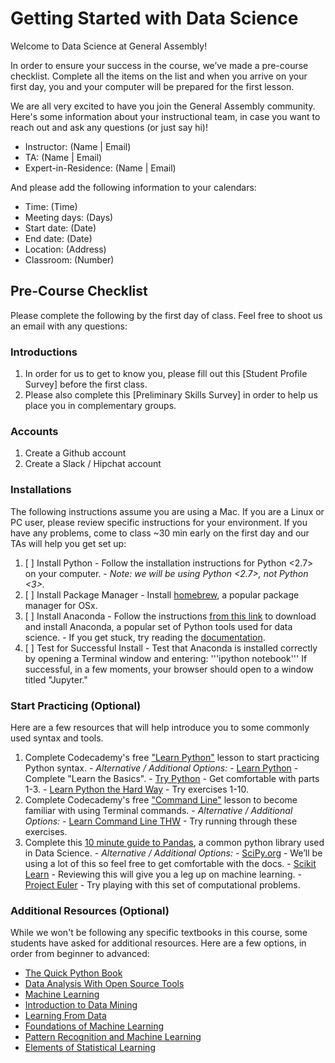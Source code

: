 # Getting Started with Data Science

Welcome to Data Science at General Assembly!

In order to ensure your success in the course, we’ve made a pre-course checklist. Complete all the items on the list and when you arrive on your first day, you and your computer will be prepared for the first lesson.

We are all very excited to have you join the General Assembly community. Here's some information about your instructional team, in case you want to reach out and ask any questions (or just say hi)!

* Instructor: (Name | Email)
* TA: (Name | Email)
* Expert-in-Residence: (Name | Email)

And please add the following information to your calendars:
* Time: (Time)
* Meeting days: (Days)
* Start date: (Date)
* End date: (Date)
* Location: (Address)
* Classroom: (Number)

## Pre-Course Checklist
Please complete the following by the first day of class. Feel free to shoot us an email with any questions:

### Introductions
1. In order for us to get to know you, please fill out this [Student Profile Survey] before the first class.
2. Please also complete this [Preliminary Skills Survey] in order to help us place you in complementary groups.

### Accounts
1. Create a Github account
2. Create a Slack / Hipchat account

### Installations
The following instructions assume you are using a Mac. If you are a Linux or PC user, please review specific instructions for your environment. If you have any problems, come to class ~30 min early on the first day and our TAs will help you get set up:

1. [ ] Install Python
        - Follow the installation instructions for Python <2.7> on your computer.
        - *Note: we will be using Python <2.7>, not Python <3>.*
2. [ ] Install Package Manager
        - Install [homebrew](http://brew.sh/), a popular package manager for OSx.
3. [ ] Install Anaconda
        - Follow the instructions [from this link](https://www.continuum.io/downloads) to download and install Anaconda, a popular set of Python tools used for data science.
            - If you get stuck, try reading the [documentation](http://docs.continuum.io/anaconda/install.html).
4. [ ] Test for Successful Install
        - Test that Anaconda is installed correctly by opening a Terminal window and entering:
'''ipython notebook'''
    If successful, in a few moments, your browser should open to a window titled "Jupyter."

### Start Practicing (Optional)
Here are a few resources that will help introduce you to some commonly used syntax and tools.
1. Complete Codecademy's free ["Learn Python"](https://www.codecademy.com/learn/python) lesson to start practicing Python syntax.
        - *Alternative / Additional Options:*
            - [Learn Python](http://www.learnpython.org) - Complete "Learn the Basics".
            - [Try Python](http://www.trypython.org) - Get comfortable with parts 1-3.
            - [Learn Python the Hard  Way](http://learnpythonthehardway.org/book/) - Try exercises 1-10.
2. Complete Codecademy's free ["Command Line"](https://www.codecademy.com/learn/learn-the-command-line) lesson to become familiar with using Terminal commands.
        - *Alternative / Additional Options:*
            - [Learn Command Line THW](http://cli.learncodethehardway.org/book/) - Try running through these exercises.
3. Complete this [10 minute guide to Pandas](http://pandas.pydata.org/pandas-docs/stable/10min.html), a common python library used in Data Science.
        - *Alternative / Additional Options:*
            - [SciPy.org](http://docs.scipy.org/doc/) - We’ll be using a lot of this so feel free to get comfortable with the docs.
            - [Scikit Learn](http://scikit-learn.org/stable/user_guide.html) - Reviewing this will give you a leg up on machine learning.
            - [Project Euler](https://projecteuler.net) - Try playing with this set of computational problems.

### Additional Resources (Optional)
While we won't be following any specific textbooks in this course, some students have asked for additional resources. Here are a few options, in order from beginner to advanced:

  * [The Quick Python Book](http://www.amazon.com/Quick-Python-Book-Second-Edition/dp/193518220X)
  * [Data Analysis With Open Source Tools](http://www.amazon.com/Data-Analysis-Open-Source-Tools/dp/0596802358)
  * [Machine Learning](http://www.amazon.com/Learning-McGraw-Hill-International-Editions-Computer/dp/0071154671)
  * [Introduction to Data Mining](http://www.amazon.com/Introduction-Data-Mining-Pang-Ning-Tan/dp/0321321367)
  * [Learning From Data](http://www.amazon.com/Learning-From-Data-Yaser-Abu-Mostafa/dp/1600490069)
  * [Foundations of Machine Learning](http://www.amazon.com/Foundations-Machine-Learning-Adaptive-Computation/dp/026201825X)
  * [Pattern Recognition and Machine Learning](http://www.amazon.com/Pattern-Recognition-Learning-Information-Statistics/dp/0387310738)
  * [Elements of Statistical Learning](http://www.amazon.com/The-Elements-Statistical-Learning-Prediction/dp/0387848576)
